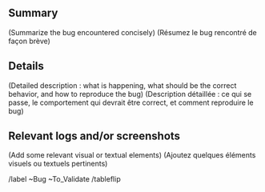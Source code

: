 ## Summary

(Summarize the bug encountered concisely)
(Résumez le bug rencontré de façon brève)


## Details

(Detailed description : what is happening, what should be the correct behavior, and how to reproduce the bug)
(Description détaillée : ce qui se passe, le comportement qui devrait être correct, et comment reproduire le bug)


## Relevant logs and/or screenshots

(Add some relevant visual or textual elements)
(Ajoutez quelques éléments visuels ou textuels pertinents)




/label ~Bug ~To_Validate
/tableflip
